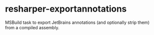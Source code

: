 # resharper-exportannotations
MSBuild task to export JetBrains annotations (and optionally strip them) from a compiled assembly.
